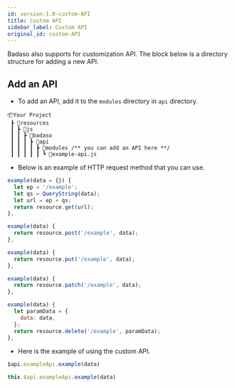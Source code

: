 ```yaml
---
id: version-1.0-custom-API
title: Custom API
sidebar_label: Custom API
original_id: custom-API
---
```


Badaso also supports for customization API. The block below is a directory structure for adding a new API.

## Add an API

- To add an API, add it to the `modules` directory in `api` directory.

```
📦Your Project
 ┣ 📂resources
 ┃ ┣ 📂js
 ┃ ┃ ┣ 📂badaso
 ┃ ┃ ┃ ┣ 📂api
 ┃ ┃ ┃ ┃ ┣ 📂modules /** you can add an API here **/
 ┃ ┃ ┃ ┃ ┃ ┗ 📜example-api.js
```

- Below is an example of HTTP request method that you can use.

<!--DOCUSAURUS_CODE_TABS-->
<!--GET-->
```js
example(data = {}) {
  let ep = '/example';
  let qs = QueryString(data);
  let url = ep + qs;
  return resource.get(url);
},
```
<!--POST-->
```js
example(data) {
  return resource.post('/example', data);
},
```
<!--PUT-->
```js
example(data) {
  return resource.put('/example', data);
},
```
<!--PATCH-->
```js
example(data) {
  return resource.patch('/example', data);
},
```
<!--DELETE-->
```js
example(data) {
  let paramData = {
    data: data,
  };
  return resource.delete('/example', paramData);
},
```
<!--END_DOCUSAURUS_CODE_TABS-->

- Here is the example of using the custom API.

<!--DOCUSAURUS_CODE_TABS-->
<!--Template-->
```js
$api.exampleApi.example(data)
```
<!--Script-->
```js
this.$api.exampleApi.example(data)
```
<!--END_DOCUSAURUS_CODE_TABS-->